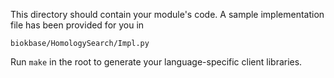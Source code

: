 This directory should contain your module's code.
A sample implementation file has been provided for you in

```biokbase/HomologySearch/Impl.py```

Run `make` in the root to generate your language-specific client libraries.
